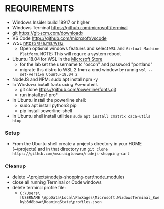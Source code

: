 # REQUIREMENTS

- Windows Insider build 18917 or higher
- Windows Terminal https://github.com/microsoft/terminal
- git https://git-scm.com/downloads
- VS Code https://github.com/microsoft/vscode
- WSL https://aka.ms/wsl2
  - Open optional windows features and select `WSL` and `Virtual Machine Platform`.  NOTE: This will require a system reboot
- Ubuntu 18.04 for WSL in the [Microsoft Store](https://www.microsoft.com/en-us/p/ubuntu-1804-lts/9n9tngvndl3q)
  - for the lab set the username to "oscon" and password "portland"
  - migrate this distro to WSL 2 from a cmd window by runnig  `wsl --set-version Ubuntu-18.04 2` 
- NodeJS and NPM: sudo apt install npm -y
- In Windows install fonts using Powershell:<br/>
  - git clone https://github.com/powerline/fonts.git
  - run install.ps1 pro*
- In Ubuntu install the powerline shell:<br/>
  - sudo apt install python3 pip 
  - pip install powerline-shell
- In Ubuntu shell install utilities `sudo apt install cmatrix caca-utils htop`

### Setup
- From the Ubuntu shell create a projects directory in your HOME (~\projects) and in that directory run `git clone https://github.com/mscraigloewen/nodejs-shopping-cart` 

### Cleanup
- delete ~\projects\nodejs-shopping-cart\node_modules
- close all running Terminal or Code windows
- delete terminal profile file: 
  - ```C:\Users\[USERNAME]\AppData\Local\Packages\Microsoft.WindowsTerminal_8wekyb3d8bbwe\RoamingState\profiles.json```
